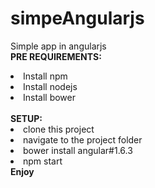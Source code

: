 # simpeAngularjs

Simple app in angularjs
<br />
<b>PRE REQUIREMENTS:</b>
<li>Install npm</li>
<li>Install nodejs</li>
<li>Install bower</li>
<br />
<b>SETUP:</b>
<li>clone this project</li>
<li>navigate to the project folder</li>
<li>bower install angular#1.6.3</li>
<li>npm start</li>
<b>Enjoy</b>
